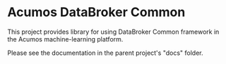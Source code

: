 # Acumos DataBroker Common

This project provides library for using DataBroker Common framework in the Acumos machine-learning platform.

Please see the documentation in the parent project's "docs" folder.
